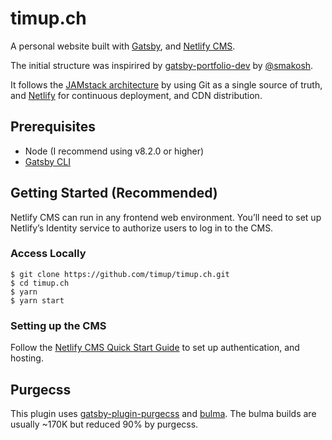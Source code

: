 # timup.ch

A personal website built with [Gatsby](https://www.gatsbyjs.org/), and [Netlify CMS](https://www.netlifycms.org).

The initial structure was inspirired by [gatsby-portfolio-dev](https://github.com/smakosh/gatsby-portfolio-dev) by [@smakosh](https://github.com/smakosh).

It follows the [JAMstack architecture](https://jamstack.org) by using Git as a single source of truth, and [Netlify](https://www.netlify.com) for continuous deployment, and CDN distribution.

## Prerequisites

- Node (I recommend using v8.2.0 or higher)
- [Gatsby CLI](https://www.gatsbyjs.org/docs/)

## Getting Started (Recommended)

Netlify CMS can run in any frontend web environment. You’ll need to set up Netlify’s Identity service to authorize users to log in to the CMS.

### Access Locally
```
$ git clone https://github.com/timup/timup.ch.git
$ cd timup.ch
$ yarn
$ yarn start
```

### Setting up the CMS
Follow the [Netlify CMS Quick Start Guide](https://www.netlifycms.org/docs/quick-start/#authentication) to set up authentication, and hosting.

## Purgecss
This plugin uses [gatsby-plugin-purgecss](https://www.gatsbyjs.org/packages/gatsby-plugin-purgecss/) and [bulma](https://bulma.io/). The bulma builds are usually ~170K but reduced 90% by purgecss.
